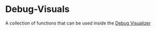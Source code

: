 # Debug-Visuals

A collection of functions that can be used inside the [Debug Visualizer](https://marketplace.visualstudio.com/items?itemName=hediet.debug-visualizer)